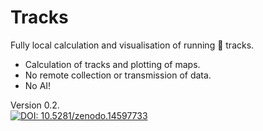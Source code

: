 # Tracks
Fully local calculation and visualisation of running 🏃 tracks.

- Calculation of tracks and plotting of maps.
- No remote collection or transmission of data.
- No AI!

Version 0.2.  
[![DOI: 10.5281/zenodo.14597733](https://zenodo.org/badge/DOI/10.5281/zenodo.14597733.svg)](https://doi.org/10.5281/zenodo.14597733)
